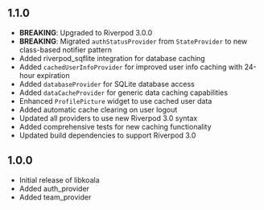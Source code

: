 ## 1.1.0

- **BREAKING**: Upgraded to Riverpod 3.0.0
- **BREAKING**: Migrated `authStatusProvider` from `StateProvider` to new class-based notifier pattern
- Added riverpod_sqflite integration for database caching
- Added `cachedUserInfoProvider` for improved user info caching with 24-hour expiration
- Added `databaseProvider` for SQLite database access
- Added `dataCacheProvider` for generic data caching capabilities
- Enhanced `ProfilePicture` widget to use cached user data
- Added automatic cache clearing on user logout
- Updated all providers to use new Riverpod 3.0 syntax
- Added comprehensive tests for new caching functionality
- Updated build dependencies to support Riverpod 3.0

## 1.0.0

- Initial release of libkoala
- Added auth_provider
- Added team_provider
